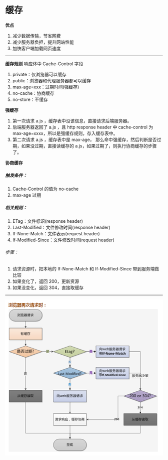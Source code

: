 # 缓存

**优点**

1. 减少数据传输，节省网费
2. 减少服务器负担，提升网站性能
3. 加快客户端加载网页速度

---

**缓存规则**
响应体中 Cache-Control 字段

1.  private：仅浏览器可以缓存
2.  public：浏览器和代理服务器都可以缓存
3.  max-age=xxx：过期时间(强缓存)
4.  no-cache：协商缓存
5.  no-store：不缓存

**强缓存**

1. 第一次请求 a.js ，缓存表中没该信息，直接请求后端服务器。
2. 后端服务器返回了 a.js ，且 http response header 中 cache-control 为 max-age=xxxx，所以是强缓存规则，存入缓存表中。
3. 第二次请求 a.js ，缓存表中是 max-age， 那么命中强缓存，然后判断是否过期，如果没过期，直接读缓存的 a.js，如果过期了，则执行协商缓存的步骤了。

**协商缓存**

##### 触发条件：

1. Cache-Control 的值为 no-cache
2. max-age 过期

##### 相关规则：

1. ETag：文件标识(response header)
2. Last-Modified：文件修改时间(response header)
3. If-None-Match：文件表示(request header)
4. If-Modified-Since：文件修改时间(request header)

###### 步骤：

1. 请求资源时，把本地的 If-None-Match 和 If-Modified-Since 带到服务端做比较
2. 如果变化了，返回 200，更新资源
3. 如果没变化，返回 304，直接取缓存   
   
---
![](assets/cache.png)